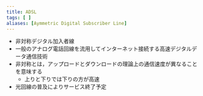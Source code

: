 ```yaml
---
title: ADSL
tags: [ ]
aliases: [Aymmetric Digital Subscriber Line]
---
```


- 非対称デジタル加入者線
- 一般のアナログ電話回線を流用してインターネット接続する高速デジタルデータ通信技術
- 非対称とは，アップロードとダウンロードの理論上の通信速度が異なることを意味する
	- 上りと下りでは下りの方が高速
- 光回線の普及によりサービス終了予定
